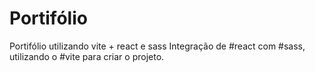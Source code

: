 # Portifólio
Portifólio utilizando vite + react e sass
Integração de #react com #sass, utilizando o #vite para criar o projeto.
